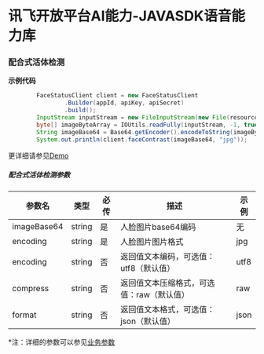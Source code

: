 # 讯飞开放平台AI能力-JAVASDK语音能力库

### 配合式活体检测

**示例代码**
```java
        FaceStatusClient client = new FaceStatusClient
                .Builder(appId, apiKey, apiSecret)
                .build();
        InputStream inputStream = new FileInputStream(new File(resourcePath + filePath));
        byte[] imageByteArray = IOUtils.readFully(inputStream, -1, true);
        String imageBase64 = Base64.getEncoder().encodeToString(imageByteArray);
        System.out.println(client.faceContrast(imageBase64, "jpg"));
```

更详细请参见[Demo](https://github.com/iFLYTEK-OP/websdk-java-demo/blob/main/src/main/java/cn/xfyun/demo/face/FaceStatusClientApp.java)

##### 配合式活体检测参数
|参数名|类型|必传|描述|示例|
|---|---|---|---|---|
|imageBase64|string|是|人脸图片base64编码|无|
|encoding|string|是|人脸图片图片格式|jpg|
|encoding|string|否|返回值文本编码，可选值：utf8（默认值）|utf8|
|compress|string|否|返回值文本压缩格式，可选值：raw（默认值）|raw|
|format|string|否|返回值文本格式，可选值：json（默认值）|json|

 *注：详细的参数可以参见[业务参数](https://www.xfyun.cn/doc/face/xf-cooperation-living-body-detection/API.html)
